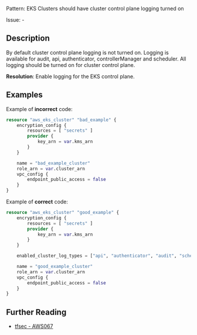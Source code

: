 Pattern: EKS Clusters should have cluster control plane logging turned on

Issue: -

## Description

By default cluster control plane logging is not turned on. Logging is available for audit, api, authenticator, controllerManager and scheduler. All logging should be turned on for cluster control plane.

**Resolution**: Enable logging for the EKS control plane.

## Examples

Example of **incorrect** code:

```terraform
resource "aws_eks_cluster" "bad_example" {
    encryption_config {
        resources = [ "secrets" ]
        provider {
            key_arn = var.kms_arn
        }
    }

    name = "bad_example_cluster"
    role_arn = var.cluster_arn
    vpc_config {
        endpoint_public_access = false
    }
}
```

Example of **correct** code:

```terraform
resource "aws_eks_cluster" "good_example" {
    encryption_config {
        resources = [ "secrets" ]
        provider {
            key_arn = var.kms_arn
        }
    }

	enabled_cluster_log_types = ["api", "authenticator", "audit", "scheduler", "controllerManager"]

    name = "good_example_cluster"
    role_arn = var.cluster_arn
    vpc_config {
        endpoint_public_access = false
    }
}
```

## Further Reading

* [tfsec - AWS067](https://tfsec.dev/docs/aws/AWS067/)